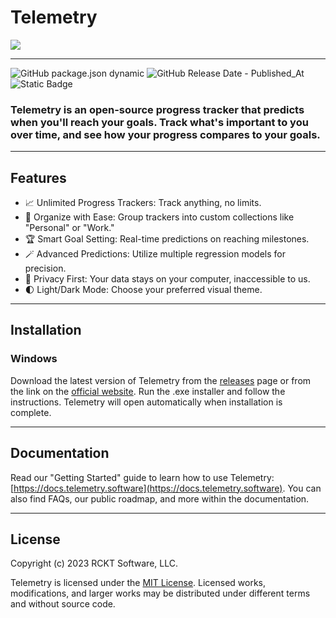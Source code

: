 # Telemetry

<picture>
  <source media="(prefers-color-scheme: dark)" srcset="https://telemetry.software/images/hero-screenshot-dark.png">
  <img src="https://telemetry.software/images/hero-screenshot.png">
</picture>

---

![GitHub package.json dynamic](https://img.shields.io/github/package-json/version/RCKT-Software/telemetry?label=latest%20commit)
![GitHub Release Date - Published_At](https://img.shields.io/github/release-date/RCKT-Software/telemetry)
![Static Badge](https://img.shields.io/badge/open%20documentation-8A2BE2?link=https%3A%2F%2Fdocs.telemetry.software)


### **Telemetry is an open-source progress tracker that predicts when you'll reach your goals.** Track what's important to you over time, and see how your progress compares to your goals.

---
## Features

- 📈 Unlimited Progress Trackers: Track anything, no limits.
- 📁 Organize with Ease: Group trackers into custom collections like "Personal" or "Work."
- 🏆 Smart Goal Setting: Real-time predictions on reaching milestones.
- 🪄 Advanced Predictions: Utilize multiple regression models for precision.
- 💾 Privacy First: Your data stays on your computer, inaccessible to us.
- 🌓 Light/Dark Mode: Choose your preferred visual theme.

---

## Installation

### Windows
Download the latest version of Telemetry from the [releases](https://github.com/RCKT-Software/telemetry/releases) page or from the link on the [official website](https://telemetry.software). Run the .exe installer and follow the instructions. Telemetry will open automatically when installation is complete.

---

## Documentation

Read our "Getting Started" guide to learn how to use Telemetry: [https://docs.telemetry.software](https://docs.telemetry.software). You can also find FAQs, our public roadmap, and more within the documentation.

---

## License

Copyright (c) 2023 RCKT Software, LLC.

Telemetry is licensed under the [MIT License](https://github.com/RCKT-Software/telemetry/blob/main/LICENSE). Licensed works, modifications, and larger works may be distributed under different terms and without source code.
